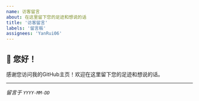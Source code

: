 ```yaml
---
name: 访客留言
about: 在这里留下您的足迹和想说的话
title: '访客留言'
labels: '留言板'
assignees: 'YanRui06'
---
```


## 👋 您好！

感谢您访问我的GitHub主页！欢迎在这里留下您的足迹和想说的话。

<!-- 在下方留言 -->




<!-- 您可以分享：
- 您的建议或反馈
- 友好的问候
- 技术交流
- 或者任何想说的话
-->

---
*留言于 `YYYY-MM-DD`*